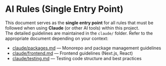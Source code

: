 # AI Rules (Single Entry Point)

This document serves as the **single entry point** for all rules that must be followed when using **Claude** (or other AI tools) within this project.  
The detailed guidelines are maintained in the `claude/` folder. Refer to the appropriate document depending on your context:

- [claude/packages.md](./claude/packages.md) — Monorepo and package management guidelines
- [claude/frontend.md](./claude/frontend.md) — Frontend guidelines (Next.js, React)
- [claude/testing.md](./claude/testing.md) — Testing code structure and best practices
